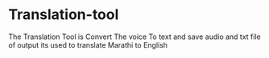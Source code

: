 # Translation-tool
The Translation Tool is Convert The voice To text and save audio and txt file of output its used to translate Marathi to English

